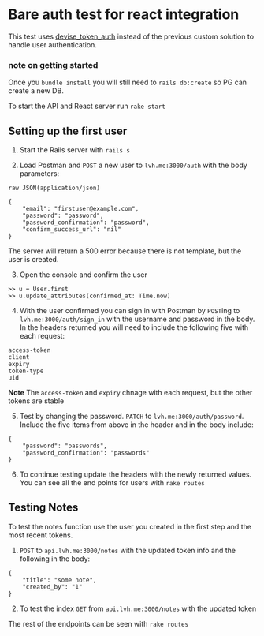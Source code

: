 # Bare auth test for react integration

This test uses [devise_token_auth](https://github.com/lynndylanhurley/devise_token_auth) instead of the previous custom solution to handle user authentication.

### note on getting started
Once you `bundle install` you will still need to `rails db:create` so PG can create a new DB.

To start the API and React server run `rake start`

## Setting up the first user
1. Start the Rails server with `rails s`

2. Load Postman and `POST` a new user to `lvh.me:3000/auth` with the body parameters:

```
raw JSON(application/json)

{
	"email": "firstuser@example.com",
	"password": "password",
	"password_confirmation": "password",
	"confirm_success_url": "nil"
}
```

The server will return a 500 error because there is not template, but the user is created.

3. Open the console and confirm the user

```
>> u = User.first
>> u.update_attributes(confirmed_at: Time.now)
```

4. With the user confirmed you can sign in with Postman by `POST`ing to `lvh.me:3000/auth/sign_in` with the username and password in the body. In the headers returned you will need to include the following five with each request:

```
access-token
client
expiry
token-type
uid
```

**Note** The `access-token` and `expiry` chnage with each request, but the other tokens are stable

5. Test by changing the password. `PATCH` to `lvh.me:3000/auth/password`. Include the five items from above in the header and in the body include:

```
{
	"password": "passwords",
	"password_confirmation": "passwords"
}
```

6. To continue testing update the headers with the newly returned values. You can see all the end points for users with `rake routes`

## Testing Notes
To test the notes function use the user you created in the first step and the most recent tokens.
1. `POST` to `api.lvh.me:3000/notes` with the updated token info and the following in the body:

```
{
	"title": "some note",
	"created_by": "1"
}
```

2. To test the index `GET` from `api.lvh.me:3000/notes` with the updated token

The rest of the endpoints can be seen with `rake routes`